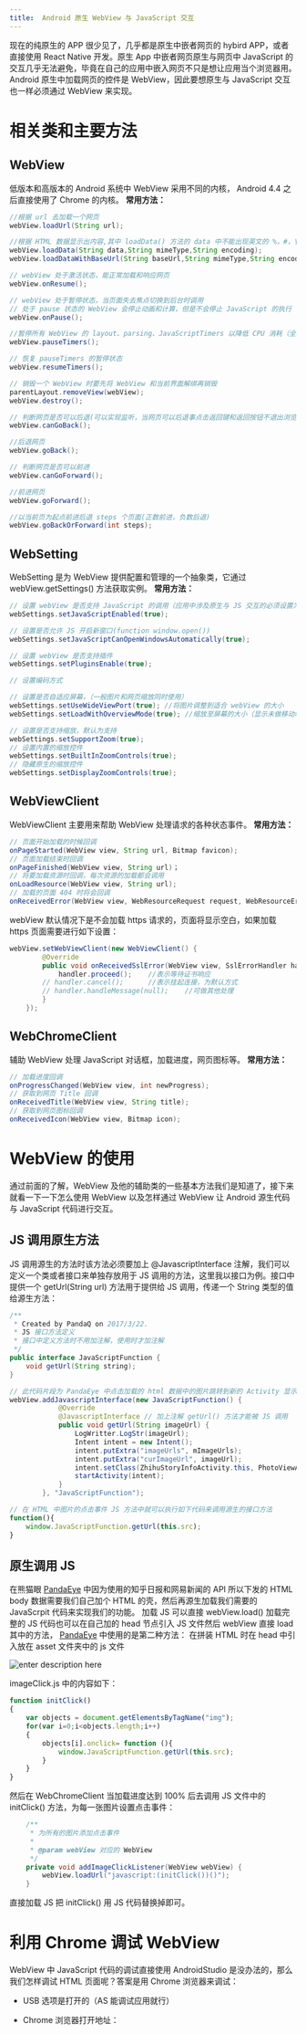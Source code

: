 ```yaml
---
title:  Android 原生 WebView 与 JavaScript 交互
---
```

现在的纯原生的 APP 很少见了，几乎都是原生中嵌者网页的 hybird APP，或者直接使用 React Native 开发。原生 App 中嵌者网页原生与网页中 JavaScript 的交互几乎无法避免，毕竟在自己的应用中嵌入网页不只是想让应用当个浏览器用。
Android 原生中加载网页的控件是 WebView，因此要想原生与 JavaScript 交互也一样必须通过 WebView 来实现。
# 相关类和主要方法
## WebView
低版本和高版本的 Android 系统中 WebView 采用不同的内核， Android 4.4 之后直接使用了 Chrome 的内核。
**常用方法：**
``` java
//根据 url 去加载一个网页
webView.loadUrl(String url);

//根据 HTML 数据显示出内容,其中 loadData() 方法的 data 中不能出现英文的 %，#，\，? 四个字符，否则可能会报错
webView.loadData(String data,String mimeType,String encoding);
webView.loadDataWithBaseUrl(String baseUrl,String mimeType,String encoding,String historyUrl);

// webView 处于激活状态，能正常加载和响应网页
webView.onResume();

// webView 处于暂停状态，当页面失去焦点切换到后台时调用
// 处于 pause 状态的 WebView 会停止动画和计算，但是不会停止 JavaScript 的执行
webView.onPause();

//暂停所有 WebView 的 layout、parsing、JavaScriptTimers 以降低 CPU 消耗（全局有效）
webView.pauseTimers();

// 恢复 pauseTimers 的暂停状态
webView.resumeTimers();

// 销毁一个 WebView 时要先将 WebView 和当前界面解绑再销毁
parentLayout.removeView(webView);
webView.destroy();

// 判断网页是否可以后退(可以实现监听，当网页可以后退事点击返回键和返回按钮不退出浏览界面)
webView.canGoBack();

//后退网页
webView.goBack();

// 判断网页是否可以前进
webView.canGoForward();

//前进网页
webView.goForward();

//以当前页为起点前进后退 steps 个页面(正数前进，负数后退)
webView.goBackOrForward(int steps);
```
## WebSetting
WebSetting 是为 WebView 提供配置和管理的一个抽象类，它通过 webView.getSettings() 方法获取实例。
**常用方法：**
``` java
// 设置 webView 是否支持 JavaScript 的调用（应用中涉及原生与 JS 交互的必须设置为 true）
webSettings.setJavaScriptEnabled(true);

// 设置是否允许 JS 开启新窗口(function window.open())
webSettings.setJavaScriptCanOpenWindowsAutomatically(true);

// 设置 webView 是否支持插件
webSettings.setPluginsEnable(true);

// 设置编码方式

// 设置是否自适应屏幕，（一般图片和网页缩放同时使用）
webSettings.setUseWideViewPort(true); //将图片调整到适合 webView 的大小
webSettings.setLoadWithOverviewMode(true); //缩放至屏幕的大小（显示未做移动端兼容的 PC 网页）

// 设置是否支持缩放，默认为支持
webSettings.setSupportZoom(true);
// 设置内置的缩放控件
webSettings.setBuiltInZoomControls(true);
// 隐藏原生的缩放控件
webSettings.setDisplayZoomControls(true);
```
## WebViewClient
WebViewClient 主要用来帮助 WebView 处理请求的各种状态事件。
**常用方法：**
``` java
// 页面开始加载的时候回调
onPageStarted(WebView view, String url, Bitmap favicon);
// 页面加载结束时回调
onPageFinished(WebView view, String url)；
// 将要加载资源时回调，每次资源的加载都会调用
onLoadResource(WebView view, String url);
// 加载的页面 404 时将会回调
onReceivedError(WebView view, WebResourceRequest request, WebResourceError error);
```
webView 默认情况下是不会加载 https 请求的，页面将显示空白，如果加载 https 页面需要进行如下设置：
``` java 
webView.setWebViewClient(new WebViewClient() {    
        @Override    
        public void onReceivedSslError(WebView view, SslErrorHandler handler, SslError error) {    
            handler.proceed();    //表示等待证书响应
        // handler.cancel();      //表示挂起连接，为默认方式
        // handler.handleMessage(null);    //可做其他处理
        }    
    });
```
## WebChromeClient
辅助 WebView 处理 JavaScript 对话框，加载进度，网页图标等。
**常用方法：**
``` java
// 加载进度回调
onProgressChanged(WebView view, int newProgress);
// 获取到网页 Title 回调
onReceivedTitle(WebView view, String title);
// 获取到网页图标回调
onReceivedIcon(WebView view, Bitmap icon);
```
# WebView 的使用
通过前面的了解，WebView 及他的辅助类的一些基本方法我们是知道了，接下来就看一下一下怎么使用 WebView 以及怎样通过 WebView 让 Android 源生代码与 JavaScript 代码进行交互。
## JS 调用原生方法
JS 调用源生的方法时该方法必须要加上 @JavascriptInterface 注解，我们可以定义一个类或者接口来单独存放用于 JS 调用的方法，这里我以接口为例。接口中提供一个 getUrl(String url) 方法用于提供给 JS 调用，传递一个 String 类型的值给源生方法：
``` java
/**
 * Created by PandaQ on 2017/3/22.
 * JS 接口方法定义
 * 接口中定义方法时不用加注解，使用时才加注解
 */
public interface JavaScriptFunction {
    void getUrl(String string);
}
```
``` java
// 此代码片段为 PandaEye 中点击加载的 html 数据中的图片跳转到新的 Activity 显示图片的功能
webView.addJavascriptInterface(new JavaScriptFunction() {
            @Override
            @JavascriptInterface // 加上注解 getUrl() 方法才能被 JS 调用
            public void getUrl(String imageUrl) {
                LogWritter.LogStr(imageUrl);
                Intent intent = new Intent();
                intent.putExtra("imageUrls", mImageUrls);
                intent.putExtra("curImageUrl", imageUrl);
                intent.setClass(ZhihuStoryInfoActivity.this, PhotoViewActivity.class);
                startActivity(intent);
            }
        }, "JavaScriptFunction");
```
``` javascript
// 在 HTML 中图片的点击事件 JS 方法中就可以执行如下代码来调用源生的接口方法
function(){
	window.JavaScriptFunction.getUrl(this.src);
}
```
## 原生调用 JS
在熊猫眼 [PandaEye][1] 中因为使用的知乎日报和网易新闻的 API 所以下发的 HTML body 数据需要我们自己加个 HTML 的壳，然后再源生加载我们需要的 JavaScrpit 代码来实现我们的功能。
加载 JS 可以直接 webView.load() 加载完整的 JS 代码也可以在自己加的 head 节点引入 JS 文件然后 webView 直接 load 其中的方法， [PandaEye][2] 中使用的是第二种方法：
在拼装 HTML 时在 head 中引入放在 asset 文件夹中的 js 文件

![enter description here][3]

imageClick.js 中的内容如下：
``` javascript
function initClick()
{
    var objects = document.getElementsByTagName("img");
    for(var i=0;i<objects.length;i++)
    {
        objects[i].onclick= function (){
            window.JavaScriptFunction.getUrl(this.src);
        }
    }
}
```
然后在 WebChromeClient 当加载进度达到 100% 后去调用 JS 文件中的 initClick() 方法，为每一张图片设置点击事件：
``` java
    /**
     * 为所有的图片添加点击事件
     *
     * @param webView 对应的 WebView
     */
    private void addImageClickListener(WebView webView) {
        webView.loadUrl("javascript:(initClick())()");
    }
```
直接加载 JS 把 initClick() 用 JS 代码替换掉即可。
# 利用 Chrome 调试 WebView
WebView 中 JavaScript 代码的调试直接使用 AndroidStudio 是没办法的，那么我们怎样调试 HTML 页面呢？答案是用 Chrome 浏览器来调试：
- USB 选项是打开的（AS 能调试应用就行）
- Chrome 浏览器打开地址：

  [1]: https://github.com/PandaQAQ/PandaEye
  [2]: https://github.com/PandaQAQ/PandaEye
  [3]: http://oddbiem8l.bkt.clouddn.com/htmlcore.png